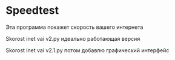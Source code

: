# Speedtest
Эта программа покажет скорость вашего интернета

Skorost inet vai v2.py идеально работающая версия

Skorost inet vai v2.1.py потом добавлю графический интерфейс
